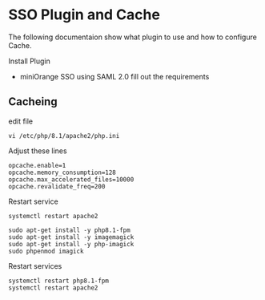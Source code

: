 # SSO Plugin and Cache

 The following documentaion show what plugin to use and  how to configure Cache.

Install Plugin
* miniOrange SSO using SAML 2.0
fill out the requirements

## Cacheing
edit file
```
vi /etc/php/8.1/apache2/php.ini
```
Adjust these lines
```
opcache.enable=1
opcache.memory_consumption=128
opcache.max_accelerated_files=10000
opcache.revalidate_freq=200
```
Restart service
```
systemctl restart apache2
```

```
sudo apt-get install -y php8.1-fpm
sudo apt-get install -y imagemagick
sudo apt-get install -y php-imagick
sudo phpenmod imagick
```

Restart services
```
systemctl restart php8.1-fpm
systemctl restart apache2
```


  
